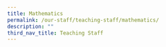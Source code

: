 ```yaml
---
title: Mathematics
permalink: /our-staff/teaching-staff/mathematics/
description: ""
third_nav_title: Teaching Staff
---
```

